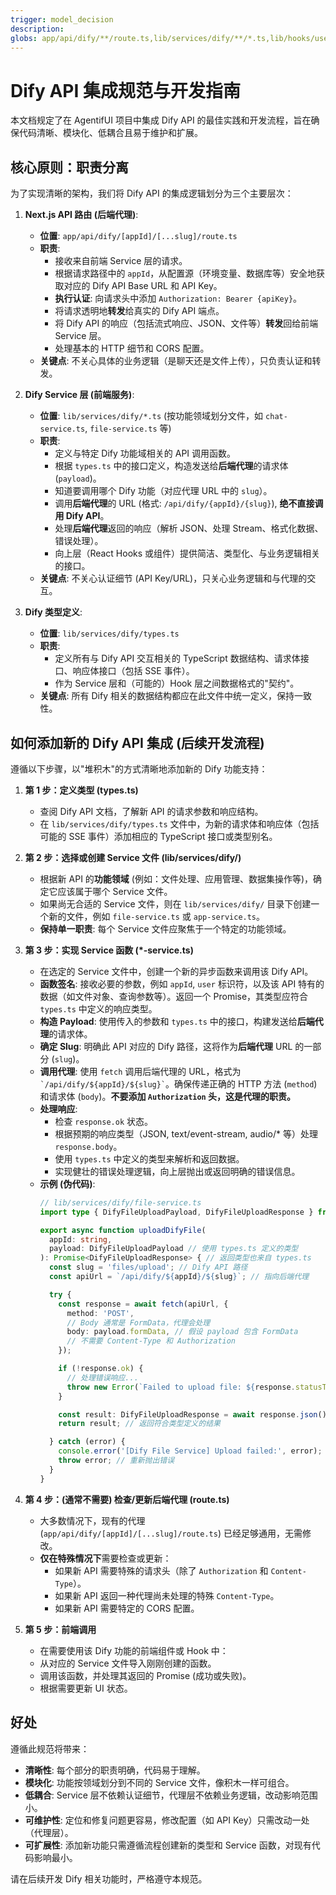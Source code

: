 ```yaml
---
trigger: model_decision
description: 
globs: app/api/dify/**/route.ts,lib/services/dify/**/*.ts,lib/hooks/use-*.ts
---
```

# Dify API 集成规范与开发指南

本文档规定了在 AgentifUI 项目中集成 Dify API 的最佳实践和开发流程，旨在确保代码清晰、模块化、低耦合且易于维护和扩展。

## 核心原则：职责分离

为了实现清晰的架构，我们将 Dify API 的集成逻辑划分为三个主要层次：

1.  **Next.js API 路由 (后端代理)**:
    *   **位置**: `app/api/dify/[appId]/[...slug]/route.ts`
    *   **职责**:
        *   接收来自前端 Service 层的请求。
        *   根据请求路径中的 `appId`，从配置源（环境变量、数据库等）安全地获取对应的 Dify API Base URL 和 API Key。
        *   **执行认证**: 向请求头中添加 `Authorization: Bearer {apiKey}`。
        *   将请求透明地**转发**给真实的 Dify API 端点。
        *   将 Dify API 的响应（包括流式响应、JSON、文件等）**转发**回给前端 Service 层。
        *   处理基本的 HTTP 细节和 CORS 配置。
    *   **关键点**: 不关心具体的业务逻辑（是聊天还是文件上传），只负责认证和转发。

2.  **Dify Service 层 (前端服务)**:
    *   **位置**: `lib/services/dify/*.ts` (按功能领域划分文件，如 `chat-service.ts`, `file-service.ts` 等)
    *   **职责**:
        *   定义与特定 Dify 功能域相关的 API 调用函数。
        *   根据 `types.ts` 中的接口定义，构造发送给**后端代理**的请求体 (`payload`)。
        *   知道要调用哪个 Dify 功能（对应代理 URL 中的 `slug`）。
        *   调用**后端代理**的 URL (格式: `/api/dify/{appId}/{slug}`), **绝不直接调用 Dify API**。
        *   处理**后端代理**返回的响应（解析 JSON、处理 Stream、格式化数据、错误处理）。
        *   向上层（React Hooks 或组件）提供简洁、类型化、与业务逻辑相关的接口。
    *   **关键点**: 不关心认证细节 (API Key/URL)，只关心业务逻辑和与代理的交互。

3.  **Dify 类型定义**:
    *   **位置**: `lib/services/dify/types.ts`
    *   **职责**:
        *   定义所有与 Dify API 交互相关的 TypeScript 数据结构、请求体接口、响应体接口（包括 SSE 事件）。
        *   作为 Service 层和（可能的）Hook 层之间数据格式的"契约"。
    *   **关键点**: 所有 Dify 相关的数据结构都应在此文件中统一定义，保持一致性。

## 如何添加新的 Dify API 集成 (后续开发流程)

遵循以下步骤，以"堆积木"的方式清晰地添加新的 Dify 功能支持：

1.  **第 1 步：定义类型 (types.ts)**
    *   查阅 Dify API 文档，了解新 API 的请求参数和响应结构。
    *   在 `lib/services/dify/types.ts` 文件中，为新的请求体和响应体（包括可能的 SSE 事件）添加相应的 TypeScript 接口或类型别名。

2.  **第 2 步：选择或创建 Service 文件 (lib/services/dify/)**
    *   根据新 API 的**功能领域** (例如：文件处理、应用管理、数据集操作等)，确定它应该属于哪个 Service 文件。
    *   如果尚无合适的 Service 文件，则在 `lib/services/dify/` 目录下创建一个新的文件，例如 `file-service.ts` 或 `app-service.ts`。
    *   **保持单一职责**: 每个 Service 文件应聚焦于一个特定的功能领域。

3.  **第 3 步：实现 Service 函数 (*-service.ts)**
    *   在选定的 Service 文件中，创建一个新的异步函数来调用该 Dify API。
    *   **函数签名**: 接收必要的参数，例如 `appId`, `user` 标识符，以及该 API 特有的数据（如文件对象、查询参数等）。返回一个 Promise，其类型应符合 `types.ts` 中定义的响应类型。
    *   **构造 Payload**: 使用传入的参数和 `types.ts` 中的接口，构建发送给**后端代理**的请求体。
    *   **确定 Slug**: 明确此 API 对应的 Dify 路径，这将作为**后端代理** URL 的一部分 (`slug`)。
    *   **调用代理**: 使用 `fetch` 调用后端代理的 URL，格式为 `` `/api/dify/${appId}/${slug}` ``。确保传递正确的 HTTP 方法 (`method`) 和请求体 (`body`)。**不要添加 `Authorization` 头，这是代理的职责。**
    *   **处理响应**:
        *   检查 `response.ok` 状态。
        *   根据预期的响应类型（JSON, text/event-stream, audio/* 等）处理 `response.body`。
        *   使用 `types.ts` 中定义的类型来解析和返回数据。
        *   实现健壮的错误处理逻辑，向上层抛出或返回明确的错误信息。
    *   **示例 (伪代码)**:
        ```typescript
        // lib/services/dify/file-service.ts
        import type { DifyFileUploadPayload, DifyFileUploadResponse } from './types';

        export async function uploadDifyFile(
          appId: string,
          payload: DifyFileUploadPayload // 使用 types.ts 定义的类型
        ): Promise<DifyFileUploadResponse> { // 返回类型也来自 types.ts
          const slug = 'files/upload'; // Dify API 路径
          const apiUrl = `/api/dify/${appId}/${slug}`; // 指向后端代理

          try {
            const response = await fetch(apiUrl, {
              method: 'POST',
              // Body 通常是 FormData，代理会处理
              body: payload.formData, // 假设 payload 包含 FormData
              // 不需要 Content-Type 和 Authorization
            });

            if (!response.ok) {
              // 处理错误响应...
              throw new Error(`Failed to upload file: ${response.statusText}`);
            }

            const result: DifyFileUploadResponse = await response.json();
            return result; // 返回符合类型定义的结果

          } catch (error) {
            console.error('[Dify File Service] Upload failed:', error);
            throw error; // 重新抛出错误
          }
        }
        ```

4.  **第 4 步：(通常不需要) 检查/更新后端代理 (route.ts)**
    *   大多数情况下，现有的代理 (`app/api/dify/[appId]/[...slug]/route.ts`) 已经足够通用，无需修改。
    *   **仅在特殊情况下**需要检查或更新：
        *   如果新 API 需要特殊的请求头（除了 `Authorization` 和 `Content-Type`）。
        *   如果新 API 返回一种代理尚未处理的特殊 `Content-Type`。
        *   如果新 API 需要特定的 CORS 配置。

5.  **第 5 步：前端调用**
    *   在需要使用该 Dify 功能的前端组件或 Hook 中：
    *   从对应的 Service 文件导入刚刚创建的函数。
    *   调用该函数，并处理其返回的 Promise (成功或失败)。
    *   根据需要更新 UI 状态。

## 好处

遵循此规范将带来：

*   **清晰性**: 每个部分的职责明确，代码易于理解。
*   **模块化**: 功能按领域划分到不同的 Service 文件，像积木一样可组合。
*   **低耦合**: Service 层不依赖认证细节，代理层不依赖业务逻辑，改动影响范围小。
*   **可维护性**: 定位和修复问题更容易，修改配置（如 API Key）只需改动一处（代理层）。
*   **可扩展性**: 添加新功能只需遵循流程创建新的类型和 Service 函数，对现有代码影响最小。

请在后续开发 Dify 相关功能时，严格遵守本规范。
